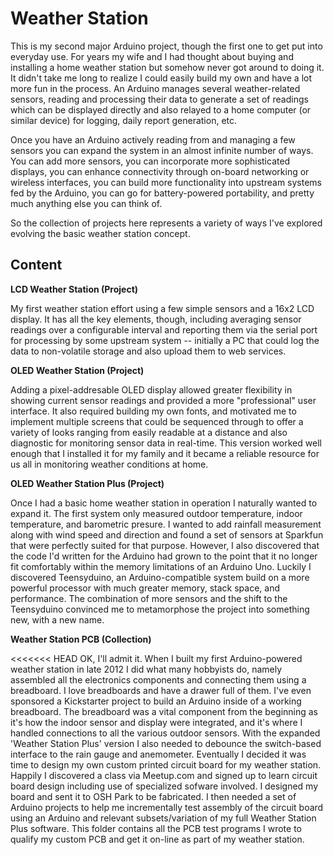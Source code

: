 Weather Station
===============

This is my second major Arduino project, though the first one to get put into everyday use.  For years my wife and I had thought about buying and installing a home weather station but somehow never got around to doing it.  It didn't take me long to realize I could easily build my own and have a lot more fun in the process.  An Arduino manages several weather-related sensors, reading and processing their data to generate a set of readings which can be displayed directly and also relayed to a home computer (or similar device) for logging, daily report generation, etc. 

Once you have an Arduino actively reading from and managing a few sensors you can expand the system in an almost infinite number of ways.  You can add more sensors, 
you can incorporate more sophisticated displays, you can enhance connectivity through on-board networking or wireless interfaces, you can build more functionality into
upstream systems fed by the Arduino, you can go for battery-powered portability, and pretty much anything else you can think of.

So the collection of projects here represents a variety of ways I've explored evolving the basic weather station concept.

## Content

**LCD Weather Station (Project)**

My first weather station effort using a few simple sensors and a 16x2 LCD display.  It has all the key elements, though, including averaging sensor readings over a
configurable interval and reporting them via the serial port for processing by some upstream system -- initially a PC that could log the data to non-volatile storage and 
also upload them to web services.

**OLED Weather Station (Project)**

Adding a pixel-addresable OLED display allowed greater flexibility in showing current sensor readings and provided a more "professional" user interface. It also required
building my own fonts, and motivated me to implement multiple screens that could be sequenced through to offer a variety of looks ranging from easily readable at a
distance and also diagnostic for monitoring sensor data in real-time.  This version worked well enough that I installed it for my family and it became a reliable
resource for us all in monitoring weather conditions at home.

**OLED Weather Station Plus (Project)**

Once I had a basic home weather station in operation I naturally wanted to expand it.  The first system only measured outdoor temperature, indoor temperature, and 
barometric presure.  I wanted to add rainfall measurement along with wind speed and direction and found a set of sensors at Sparkfun that were perfectly suited for
that purpose. However, I also discovered that the code I'd written for the Arduino had grown to the point that it no longer fit comfortably within the memory 
limitations of an Arduino Uno.  Luckily I discovered Teensyduino, an Arduino-compatible system build on a more powerful processor with much greater memory, stack 
space, and performance.  The combination of more sensors and the shift to the Teensyduino convinced me to metamorphose the project into something new, with a new
name.

**Weather Station PCB (Collection)**

<<<<<<< HEAD
OK, I'll admit it.  When I built my first Arduino-powered weather station in late 2012 I did what many hobbyists do, namely assembled all the electronics components and
connecting them using a breadboard.  I love breadboards and have a drawer full of them. I've even sponsored a Kickstarter project to build an Arduino inside of a working
breadboard. The breadboard was a vital component from the beginning as it's how the indoor sensor and display were integrated, and it's where I handled connections to
all the various outdoor sensors. With the expanded 'Weather Station Plus' version I also needed to debounce the switch-based interface to the rain gauge and anemometer.
Eventually I decided it was time to design my own custom printed circuit board for my weather station.  Happily I discovered a class via Meetup.com and signed up to
learn circuit board design including use of specialized sofware involved.  I designed my board and sent it to OSH Park to be fabricated.  I then needed a set of
Arduino projects to help me incrementally test assembly of the circuit board using an Arduino and relevant subsets/variation of my full Weather Station Plus software.
This folder contains all the PCB test programs I wrote to qualify my custom PCB and get it on-line as part of my weather station.
